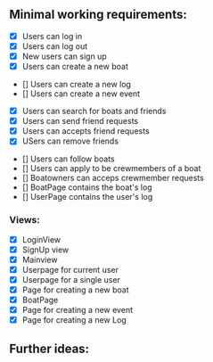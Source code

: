 ## Minimal working requirements:
- [x] Users can log in
- [x] Users can log out
- [x] New users can sign up
- [x] Users can create a new boat
- [] Users can create a new log
- [] Users can create a new event
- [x] Users can search for boats and friends
- [x] Users can send friend requests
- [x] Users can accepts friend requests
- [x] USers can remove friends
- [] Users can follow boats
- [] Users can apply to be crewmembers of a boat
- [] Boatowners can acceps crewmember requests
- [] BoatPage contains the boat's log
- [] UserPage contains the user's log

###  Views:
- [x] LoginView
- [x] SignUp view
- [x] Mainview
- [x] Userpage for current user
- [x] Userpage for a single user
- [x] Page for creating a new boat
- [x] BoatPage
- [x] Page for creating a new event
- [x] Page for creating a new Log

## Further ideas: 